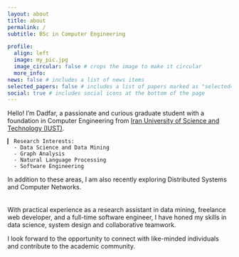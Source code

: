 ```yaml
---
layout: about
title: about
permalink: /
subtitle: BSc in Computer Engineering

profile:
  align: left
  image: my_pic.jpg
  image_circular: false # crops the image to make it circular
  more_info:
news: false # includes a list of news items
selected_papers: false # includes a list of papers marked as "selected={true}"
social: true # includes social icons at the bottom of the page
---
```


Hello! I’m Dadfar, a passionate and curious graduate student with a foundation in Computer Engineering from [Iran University of Science and Technology (IUST)](https://www.iust.ac.ir/en).

    ▎ Research Interests:
      - Data Science and Data Mining
      - Graph Analysis
      - Natural Language Processing
      - Software Engineering

In addition to these areas, I am also recently exploring Distributed Systems and Computer Networks. 
<br>
<br>
<br>
With practical experience as a research assistant in data mining, freelance web developer, and a full-time software engineer, I have honed my skills in data science, system design and collaborative teamwork.

I look forward to the opportunity to connect with like-minded individuals and contribute to the academic community.

